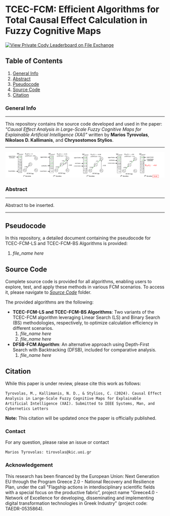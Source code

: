 # TCEC-FCM: Efficient Algorithms for Total Causal Effect Calculation in Fuzzy Cognitive Maps
[![View Private Cody Leaderboard on File Exchange](https://www.mathworks.com/matlabcentral/images/matlab-file-exchange.svg)](https://www.mathworks.com/products/matlab.html)


## Table of Contents
1. [General Info](#general-info)
2. [Abstract](#abstract)
3. [Pseudocode](#pseudocode)
4. [Source Code](#sourcecode)
5. [Citation](#citation)

### General Info
***
This repository contains the source code developed and used in the paper: *"Causal Effect Analysis in Large-Scale Fuzzy Cognitive Maps for Explainable Artificial Intelligence (XAI)"* written by **Marios Tyrovolas**, **Nikolaos D. Kallimanis**, and **Chrysostomos Stylios**. 
***

<p align="center">
<img src="TCEC_FCM_proposed_methodology.png" alt="Proposed Methodology" width="800">
</p>

### Abstract
***
Abstract to be inserted.
***

## Pseudocode

In this repository, a detailed document containing the pseudocode for TCEC-FCM-LS and TCEC-FCM-BS Algorithms is provided:
1. *file_name here*


## Source Code

Complete source code is provided for all algorithms, enabling users to explore, test, and apply these methods in various FCM scenarios. To access it, please navigate to [*Source Code*](https://github.com/marios-tyrovolas/TCEC-FCM-Algorithms/tree/main/Source%20Code) folder.

The provided algorithms are the following:


* **TCEC-FCM-LS and TCEC-FCM-BS Algorithms**: Two variants of the TCEC-FCM algorithm leveraging Linear Search (LS) and Binary Search (BS) methodologies, respectively, to optimize calculation efficiency in different scenarios.
  1. *file_name here*
  2. *file_name here*
* **DFSB-FCM Algorithm**: An alternative approach using Depth-First Search with Backtracking (DFSB), included for comparative analysis.
  1. *file_name here*



## Citation

While this paper is under review, please cite this work as follows:


```
Tyrovolas, M., Kallimanis, N. D., & Stylios, C. (2024). Causal Effect Analysis in Large-Scale Fuzzy Cognitive Maps for Explainable Artificial Intelligence (XAI). Submitted to IEEE Systems, Man, and Cybernetics Letters
```
**Note:** This citation will be updated once the paper is officially published.

### Contact

For any question, please raise an issue or contact

```
Marios Tyrovolas: tirovolas@kic.uoi.gr
```
### Acknowledgement

This research has been financed by the European Union: Next Generation EU through the Program Greece 2.0 - National Recovery and Resilience Plan, under the call "Flagship actions in interdisciplinary scientific fields with a special focus on the productive fabric”, project name "Greece4.0 - Network of Excellence for developing, disseminating and implementing digital transformation technologies in Greek Industry" (project code: TAEDR-0535864).

